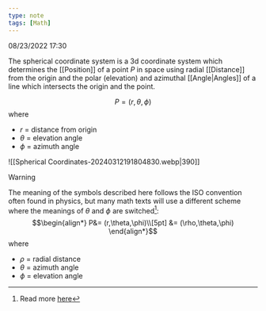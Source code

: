 ```yaml
---
type: note
tags: [Math]
---
```

08/23/2022 17:30

  

The spherical coordinate system is a 3d coordinate system which determines the [[Position]] of a point $P$ in space using radial [[Distance]] from the origin and the polar (elevation) and azimuthal [[Angle|Angles]] of a line which intersects the origin and the point. 

$$
P = (r,\theta,\phi)
$$
where
- $r$ = distance from origin
- $\theta$ = elevation angle
- $\phi$ = azimuth angle

![[Spherical Coordinates-20240312191804830.webp|390]]

>[!warning]
>The meaning of the symbols described here follows the ISO convention often found in physics, but many math texts will use a different scheme where the meanings of $\theta$ and $\phi$ are switched[^1]:
>$$\begin{align*}
P&= (r,\theta,\phi)\\[5pt]
&= (\rho,\theta,\phi)
\end{align*}$$
>where
>- $\rho$ = radial distance
>- $\theta$ = azimuth angle
>- $\phi$ = elevation angle





[^1]: Read more [here](https://en.wikipedia.org/wiki/Spherical_coordinate_system#Conventions)
